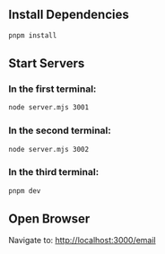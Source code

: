 ## Install Dependencies

```bash
pnpm install
```

## Start Servers

### In the first terminal:

```bash
node server.mjs 3001
```

### In the second terminal:

```bash
node server.mjs 3002
```

### In the third terminal:

```bash
pnpm dev
```

## Open Browser

Navigate to:
[http://localhost:3000/email](http://localhost:3000/email)
